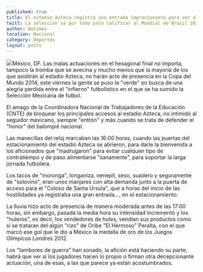 ```yaml
---
published: true
title: El estadio Azteca registra una entrada impresionante para ver al Tri
twitt: La selección va por todo para calificar al Mundial de Brasil 2014.
author: Notimex
location: Nacional
category: Deportes
layout: posts
---
```


![](http://i.imgur.com/aRJoxO5m.jpg)México, DF. Las malas actuaciones en el hexagonal final no importa, tampoco la tromba que se avecina y mucho menos que la mayoría de los que asistirán al estadio Azteca, no harán acto de presencia en la Copa del Mundo 2014, este viernes la gente se puso la "verde" en busca de una alegría perdida entre el "infierno" futbolístico en el que se ha sumido la Selección Mexicana de futbol.

El amago de la Coordinadora Nacional de Trabajadores de la Educación (CNTE) de bloquear los principales accesos al estadio Azteca, no intimidó al seguidor mexicano, siempre "entrón" y más cuando se trata de defender el "honor" del balompié nacional.

Las manecillas del reloj marcaban las 16:00 horas, cuando las puertas del estacionamiento del estadio Azteca se abrieron, para darle la bienvenida a los aficionados que "madrugaron" para evitar cualquier tipo de contratiempo y de paso alimentarse "sanamente", para soportar la larga jornada futbolera.

Los tacos de "moronga", longaniza, nenepil, seso, suadero y seguramente de "solovino", eran unos manjares con alta demanda junto a la puerta de acceso para el "Coloso de Santa Ursula", que a horas del inicio de las hostilidades ya registraba una gran entrada..., en el estacionamiento.

La lluvia hizo acto de presencia de manera moderada antes de las 17:00 horas, sin embargo, pasada la media hora su intensidad incrementó y los "huleros", es decir, los vendedores de hules, vendían sus productos como si se trataran del algún "rizo" de Oribe "El Hermoso" Peralta, con el que marcó ese gol que le dio a México la medalla de oro de los Juegos Olímpicos Londres 2012.

Los "tambores de guerra" han sonado, la afición está haciendo su parte, habrá que ver si los jugadores hacen lo propio o firman otra decepcionante actuación, una de esas, a las que parece ya están acostumbrados.
